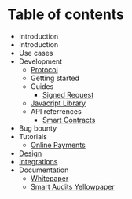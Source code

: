 # Table of contents

* Introduction
* Introduction
* Use cases
* Development
  * [Protocol](development/protocol.md)
  * Getting started
  * Guides
    * [Signed Request](development/guides/signed-request.md)
  * [Javacript Library](development/javacript-library.md)
  * API referrences
    * [Smart Contracts](https://github.com/RequestNetwork/requestNetwork/tree/master/packages/requestNetworkSmartContracts/)
* Bug bounty
* Tutorials
  * [Online Payments](tutorials/online-payments.md)
* [Design](design.md)
* [Integrations](integrations.md)
* Documentation
  * [Whitepaper](http://google.in)
  * [Smart Audits Yellowpaper](https://request.network/assets/pdf/request_yellowpaper_smart_audits.pdf)

